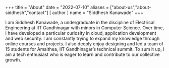 +++
title = "About"
date = "2022-07-10"
aliases = ["about-us","about-siddhesh","contact"]
[ author ]
  name = "Siddhesh Kanawade"
+++

I am Siddhesh Kanawade, a undergraduate in the discipline of Electrical Engineering at IIT Gandhinagar with minors in Computer Science. Over time, I have developed a particular curiosity in cloud, application development and web security. I am constantly trying to expand my knowledge through online courses and projects. I also deeply enjoy designing and led a team of 15 students for Amalthea, IIT Gandhinagar’s technical summit. To sum it up, I am a tech enthusiast who is eager to learn and contribute to our collective growth.